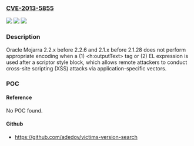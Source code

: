 ### [CVE-2013-5855](https://cve.mitre.org/cgi-bin/cvename.cgi?name=CVE-2013-5855)
![](https://img.shields.io/static/v1?label=Product&message=n%2Fa&color=blue)
![](https://img.shields.io/static/v1?label=Version&message=n%2Fa&color=blue)
![](https://img.shields.io/static/v1?label=Vulnerability&message=n%2Fa&color=brighgreen)

### Description

Oracle Mojarra 2.2.x before 2.2.6 and 2.1.x before 2.1.28 does not perform appropriate encoding when a (1) <h:outputText> tag or (2) EL expression is used after a scriptor style block, which allows remote attackers to conduct cross-site scripting (XSS) attacks via application-specific vectors.

### POC

#### Reference
No POC found.

#### Github
- https://github.com/adedov/victims-version-search

